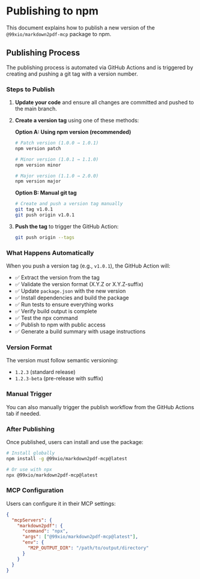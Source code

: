# Publishing to npm

This document explains how to publish a new version of the `@99xio/markdown2pdf-mcp` package to npm.

## Publishing Process

The publishing process is automated via GitHub Actions and is triggered by creating and pushing a git tag with a version number.

### Steps to Publish

1. **Update your code** and ensure all changes are committed and pushed to the main branch.

2. **Create a version tag** using one of these methods:

   **Option A: Using npm version (recommended)**
   ```bash
   # Patch version (1.0.0 → 1.0.1)
   npm version patch

   # Minor version (1.0.1 → 1.1.0)
   npm version minor

   # Major version (1.1.0 → 2.0.0)
   npm version major
   ```

   **Option B: Manual git tag**
   ```bash
   # Create and push a version tag manually
   git tag v1.0.1
   git push origin v1.0.1
   ```

3. **Push the tag** to trigger the GitHub Action:
   ```bash
   git push origin --tags
   ```

### What Happens Automatically

When you push a version tag (e.g., `v1.0.1`), the GitHub Action will:

- ✅ Extract the version from the tag
- ✅ Validate the version format (X.Y.Z or X.Y.Z-suffix)
- ✅ Update `package.json` with the new version
- ✅ Install dependencies and build the package
- ✅ Run tests to ensure everything works
- ✅ Verify build output is complete
- ✅ Test the npx command
- ✅ Publish to npm with public access
- ✅ Generate a build summary with usage instructions

### Version Format

The version must follow semantic versioning:
- `1.2.3` (standard release)
- `1.2.3-beta` (pre-release with suffix)

### Manual Trigger

You can also manually trigger the publish workflow from the GitHub Actions tab if needed.

### After Publishing

Once published, users can install and use the package:

```bash
# Install globally
npm install -g @99xio/markdown2pdf-mcp@latest

# Or use with npx
npx @99xio/markdown2pdf-mcp@latest
```

### MCP Configuration

Users can configure it in their MCP settings:
```json
{
  "mcpServers": {
    "markdown2pdf": {
      "command": "npx",
      "args": ["@99xio/markdown2pdf-mcp@latest"],
      "env": {
        "M2P_OUTPUT_DIR": "/path/to/output/directory"
      }
    }
  }
}
```
